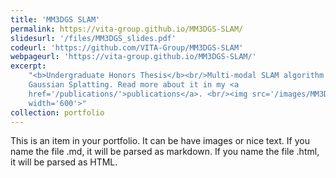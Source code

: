 ```yaml
---
title: 'MM3DGS SLAM'
permalink: https://vita-group.github.io/MM3DGS-SLAM/
slidesurl: '/files/MM3DGS_slides.pdf'
codeurl: 'https://github.com/VITA-Group/MM3DGS-SLAM'
webpageurl: 'https://vita-group.github.io/MM3DGS-SLAM/'
excerpt:
    "<b>Undergraduate Honors Thesis</b><br/>Multi-modal SLAM algorithm using 3D
    Gaussian Splatting. Read more about it in my <a
    href='/publications/'>publications</a>. <br/><img src='/images/MM3DGS.gif'
    width='600'>"
collection: portfolio
---
```


This is an item in your portfolio. It can be have images or nice text. If you
name the file .md, it will be parsed as markdown. If you name the file .html, it
will be parsed as HTML.
